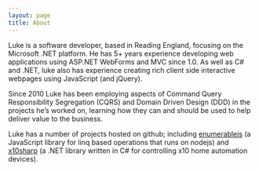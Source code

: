 ```yaml
---
layout: page
title: About
---
```


Luke is a software developer, based in Reading England, focusing on the Microsoft .NET platform. He has 5+ years experience developing web applications using ASP.NET WebForms and MVC since 1.0. As well as C# and .NET, luke also has experience creating rich client side interactive webpages using JavaScript (and jQuery).

Since 2010 Luke has been employing aspects of Command Query Responsibility Segregation (CQRS) and Domain Driven Design (DDD) in the projects he’s worked on, learning how they can and should be used to help deliver value to the business.

Luke has a number of projects hosted on github; including [enumerablejs](https://github.com/lukesmith/enumerablejs) (a JavaScript library for linq based operations that runs on nodejs) and [x10sharp](https://github.com/lukesmith/x10sharp) (a .NET library written in C# for controlling x10 home automation devices).
